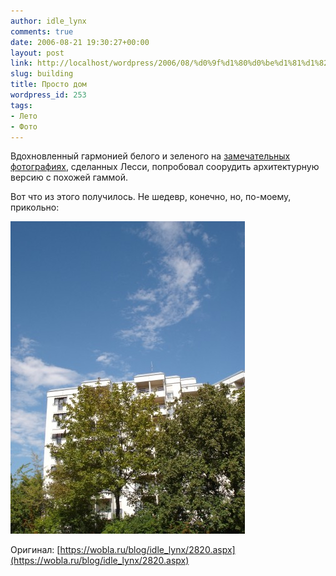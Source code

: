 ```yaml
---
author: idle_lynx
comments: true
date: 2006-08-21 19:30:27+00:00
layout: post
link: http://localhost/wordpress/2006/08/%d0%9f%d1%80%d0%be%d1%81%d1%82%d0%be-%d0%b4%d0%be%d0%bc/
slug: building
title: Просто дом
wordpress_id: 253
tags:
- Лето
- Фото
---
```


Вдохновленный гармонией белого и зеленого на [замечательных фотографиях](https://wobla.ru/blog/Lessi/2806.aspx), сделанных Лесси, попробовал соорудить архитектурную версию с похожей гаммой.

Вот что из этого получилось. Не шедевр, конечно, но, по-моему, прикольно:

![Building](images/2007/05/b30c4a3a-0283-4b0e-b3fa-0f5306bc0098.jpg)

Оригинал: [https://wobla.ru/blog/idle_lynx/2820.aspx](https://wobla.ru/blog/idle_lynx/2820.aspx)
